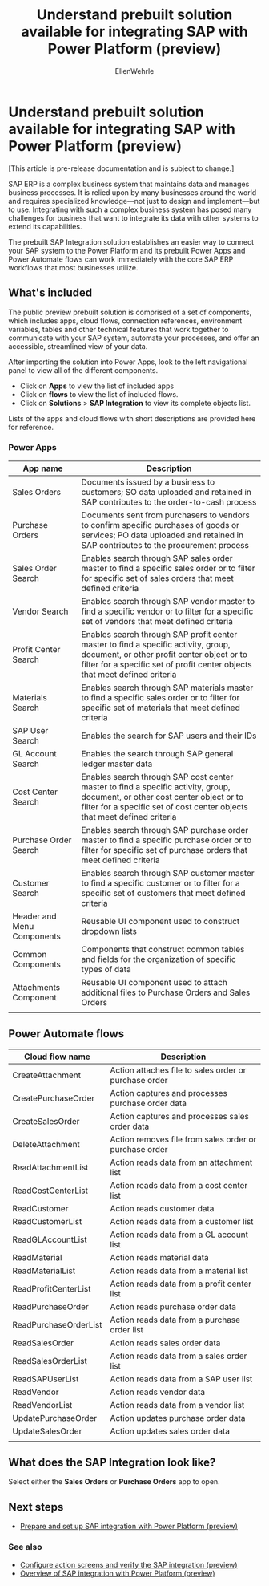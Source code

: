﻿---
title: Understand prebuilt solution available for integrating SAP with Power Platform (preview)
description: Learn about the different solutions available for SAP integration with Power Platform.
services: ''
suite: flow
documentationcenter: na
author: EllenWehrle
manager: jongilman
editor: ''
tags: ''
ms.devlang: na
ms.subservice: cloud-flow
ms.topic: article
ms.tgt_pltfrm: na
ms.workload: na
ms.date: 09/19/2022
ms.author: ellenwehrle
search.app: 
  - Flow
search.audienceType: 
  - flowmaker
  - skakeholder
  - enduser
---

# Understand prebuilt solution available for integrating SAP with Power Platform (preview)

[This article is pre-release documentation and is subject to change.]

SAP ERP is a complex business system that maintains data and manages business processes. It is relied upon by many businesses around the world and requires specialized knowledge—not just to design and implement—but to use. Integrating with such a complex business system has posed many challenges for business that want to integrate its data with other systems to extend its capabilities.

The prebuilt SAP Integration solution establishes an easier way to connect your SAP system to the Power Platform and its prebuilt Power Apps and Power Automate flows can work immediately with the core SAP ERP workflows that most businesses utilize.

## What's included

The public preview prebuilt solution is comprised of a set of components, which includes apps, cloud flows, connection references, environment variables, tables and other technical features that work together to communicate with your SAP system, automate your processes, and offer an accessible, streamlined view of your data.

 After importing the solution into Power Apps, look to the left navigational panel to view all of the different components.

- Click on **Apps** to view the list of included apps
- Click on **flows** to view the list of included flows.
- Click on **Solutions** > **SAP Integration** to view its complete objects list.

Lists of the apps and cloud flows with short descriptions are provided here for reference.

### Power Apps

| App name | Description |
|------------------|---------------------|
| Sales Orders | Documents issued by a business to customers; SO data uploaded and retained in SAP contributes to the order-to-cash process |
| Purchase Orders | Documents sent from purchasers to vendors to confirm specific purchases of goods or services; PO data uploaded and retained in SAP contributes to the procurement process  
| Sales Order Search | Enables search through SAP sales order master to find a specific sales order or to filter for specific set of sales orders that meet defined criteria |
| Vendor Search | Enables search through SAP vendor master to find a specific vendor or to filter for a specific set of vendors that meet defined criteria |
| Profit Center Search | Enables search through SAP profit center master to find a specific activity, group, document, or other profit center object or to filter for a specific set of profit center objects that meet defined criteria |
| Materials Search  | Enables search through SAP materials master to find a specific sales order or to filter for specific set of materials that meet defined criteria|
| SAP User Search| Enables the search for SAP users and their IDs |
| GL Account Search | Enables the search through SAP general ledger master data |
| Cost Center Search | Enables search through SAP cost center master to find a specific activity, group, document, or other cost center object or to filter for a specific set of cost center objects that meet defined criteria |
| Purchase Order Search | Enables search through SAP purchase order master to find a specific purchase order or to filter for specific set of purchase orders that meet defined criteria |
| Customer Search | Enables search through SAP customer master to find a specific customer or to filter for a specific set of customers that meet defined criteria|
| Header and Menu Components | Reusable UI component used to construct dropdown lists |
| Common Components | Components that construct common tables and fields for the organization of specific types of data |
| Attachments Component | Reusable UI component used to attach additional files to Purchase Orders and Sales Orders |
||

## Power Automate flows

| Cloud flow name | Description |
|-----------|-------------------|
| CreateAttachment | Action attaches file to sales order or purchase order |
| CreatePurchaseOrder | Action captures and processes purchase order data |
| CreateSalesOrder | Action captures and processes sales order data |
| DeleteAttachment | Action removes file from sales order or purchase order |
| ReadAttachmentList| Action reads data from an attachment list |
| ReadCostCenterList| Action reads data from a cost center list |
| ReadCustomer| Action reads customer data |
| ReadCustomerList | Action reads data from a customer list |
| ReadGLAccountList | Action reads data from a GL account list |
| ReadMaterial | Action reads material data |
| ReadMaterialList | Action reads data from a material list |
| ReadProfitCenterList | Action reads data from a profit center list |
| ReadPurchaseOrder | Action reads purchase order data|
| ReadPurchaseOrderList | Action reads data from a purchase order list |
| ReadSalesOrder | Action reads sales order data |
| ReadSalesOrderList | Action reads data from a sales order list|
| ReadSAPUserList | Action reads data from a SAP user list |
| ReadVendor | Action reads vendor data |
| ReadVendorList | Action reads data from a vendor list |
| UpdatePurchaseOrder | Action updates purchase order data|
| UpdateSalesOrder | Action updates sales order data |
| |

## What does the SAP Integration look like?

Select either the **Sales Orders** or **Purchase Orders** app to open.

## Next steps

- [Prepare and set up SAP integration with Power Platform (preview)](set-up-prepare.md)

### See also

- [Configure action screens and verify the SAP integration (preview)](action-screen.md)
- [Overview of SAP integration with Power Platform (preview)](overview.md)
